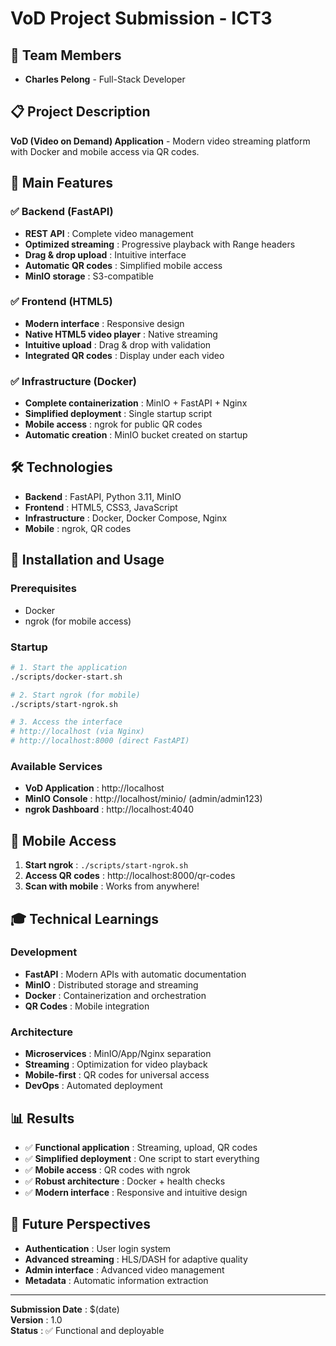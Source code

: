 # VoD Project Submission - ICT3

## 👥 Team Members
- **Charles Pelong** - Full-Stack Developer

## 📋 Project Description

**VoD (Video on Demand) Application** - Modern video streaming platform with Docker and mobile access via QR codes.

## 🎯 Main Features

### ✅ Backend (FastAPI)
- **REST API** : Complete video management
- **Optimized streaming** : Progressive playback with Range headers
- **Drag & drop upload** : Intuitive interface
- **Automatic QR codes** : Simplified mobile access
- **MinIO storage** : S3-compatible

### ✅ Frontend (HTML5)
- **Modern interface** : Responsive design
- **Native HTML5 video player** : Native streaming
- **Intuitive upload** : Drag & drop with validation
- **Integrated QR codes** : Display under each video

### ✅ Infrastructure (Docker)
- **Complete containerization** : MinIO + FastAPI + Nginx
- **Simplified deployment** : Single startup script
- **Mobile access** : ngrok for public QR codes
- **Automatic creation** : MinIO bucket created on startup

## 🛠️ Technologies

- **Backend** : FastAPI, Python 3.11, MinIO
- **Frontend** : HTML5, CSS3, JavaScript
- **Infrastructure** : Docker, Docker Compose, Nginx
- **Mobile** : ngrok, QR codes

## 🚀 Installation and Usage

### Prerequisites
- Docker
- ngrok (for mobile access)

### Startup
```bash
# 1. Start the application
./scripts/docker-start.sh

# 2. Start ngrok (for mobile)
./scripts/start-ngrok.sh

# 3. Access the interface
# http://localhost (via Nginx)
# http://localhost:8000 (direct FastAPI)
```

### Available Services
- **VoD Application** : http://localhost
- **MinIO Console** : http://localhost/minio/ (admin/admin123)
- **ngrok Dashboard** : http://localhost:4040

## 📱 Mobile Access

1. **Start ngrok** : `./scripts/start-ngrok.sh`
2. **Access QR codes** : http://localhost:8000/qr-codes
3. **Scan with mobile** : Works from anywhere!

## 🎓 Technical Learnings

### Development
- **FastAPI** : Modern APIs with automatic documentation
- **MinIO** : Distributed storage and streaming
- **Docker** : Containerization and orchestration
- **QR Codes** : Mobile integration

### Architecture
- **Microservices** : MinIO/App/Nginx separation
- **Streaming** : Optimization for video playback
- **Mobile-first** : QR codes for universal access
- **DevOps** : Automated deployment

## 📊 Results

- ✅ **Functional application** : Streaming, upload, QR codes
- ✅ **Simplified deployment** : One script to start everything
- ✅ **Mobile access** : QR codes with ngrok
- ✅ **Robust architecture** : Docker + health checks
- ✅ **Modern interface** : Responsive and intuitive design

## 🔮 Future Perspectives

- **Authentication** : User login system
- **Advanced streaming** : HLS/DASH for adaptive quality
- **Admin interface** : Advanced video management
- **Metadata** : Automatic information extraction

---

**Submission Date** : $(date)  
**Version** : 1.0  
**Status** : ✅ Functional and deployable